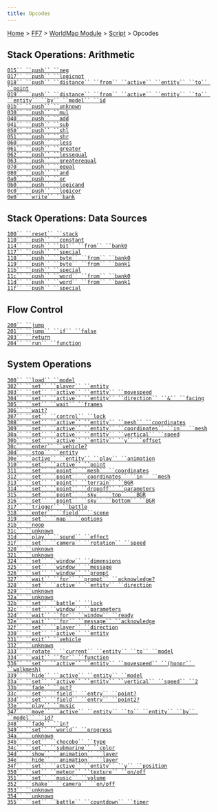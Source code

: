 ```yaml
---
title: Opcodes
---
```


[Home](Main%20Page.md) > [FF7](FF7.md) > [WorldMap Module](FF7/WorldMap%20Module.md) > [Script](FF7/WorldMap%20Module/Script.md) > Opcodes

## Stack Operations: Arithmetic

[`015`` ``push`` ``neg`][]  
[`017`` ``push`` ``logicnot`][]  
[`018`` ``push`` ``distance`` ``from`` ``active`` ``entity`` ``to`` ``point`][]  
[`019`` ``push`` ``distance`` ``from`` ``active`` ``entity`` ``to`` ``entity`` ``by`` ``model`` ``id`][]  
[`01b`` ``push`` ``unknown`][]  
[`030`` ``push`` ``mul`][]  
[`040`` ``push`` ``add`][]  
[`041`` ``push`` ``sub`][]  
[`050`` ``push`` ``shl`][]  
[`051`` ``push`` ``shr`][]  
[`060`` ``push`` ``less`][]  
[`061`` ``push`` ``greater`][]  
[`062`` ``push`` ``lessequal`][]  
[`063`` ``push`` ``greaterequal`][]  
[`070`` ``push`` ``equal`][]  
[`080`` ``push`` ``and`][]  
[`0a0`` ``push`` ``or`][]  
[`0b0`` ``push`` ``logicand`][]  
[`0c0`` ``push`` ``logicor`][]  
[`0e0`` ``write`` ``bank`][]

## Stack Operations: Data Sources

[`100`` ``reset`` ``stack`][]  
[`110`` ``push`` ``constant`][]  
[`114`` ``push`` ``bit`` ``from`` ``bank0`][]  
[`117`` ``push`` ``special`][]  
[`118`` ``push`` ``byte`` ``from`` ``bank0`][]  
[`119`` ``push`` ``byte`` ``from`` ``bank1`][]  
[`11b`` ``push`` ``special`][`117`` ``push`` ``special`]  
[`11c`` ``push`` ``word`` ``from`` ``bank0`][]  
[`11d`` ``push`` ``word`` ``from`` ``bank1`][]  
[`11f`` ``push`` ``special`][`117`` ``push`` ``special`]

## Flow Control

[`200`` ``jump`][]  
[`201`` ``jump`` ``if`` ``false`][]  
[`203`` ``return`][]  
[`204`` ``run`` ``function`][]

## System Operations

[`300`` ``load`` ``model`][]  
[`302`` ``set`` ``player`` ``entity`][]  
[`303`` ``set`` ``active`` ``entity`` ``movespeed`][]  
[`304`` ``set`` ``active`` ``entity`` ``direction`` ``&`` ``facing`][]  
[`305`` ``set`` ``wait`` ``frames`][]  
[`306`` ``wait?`][]  
[`307`` ``set`` ``control`` ``lock`][]  
[`308`` ``set`` ``active`` ``entity`` ``mesh`` ``coordinates`][]  
[`309`` ``set`` ``active`` ``entity`` ``coordinates`` ``in`` ``mesh`][]  
[`30a`` ``set`` ``active`` ``entity`` ``vertical`` ``speed`][]  
[`30b`` ``set`` ``active`` ``entity`` ``y`` ``offset`][]  
[`30c`` ``enter`` ``vehicle?`][]  
[`30d`` ``stop`` ``entity`][]  
[`30e`` ``active`` ``entity`` ``play`` ``animation`][]  
[`310`` ``set`` ``active`` ``point`][]  
[`311`` ``set`` ``point`` ``mesh`` ``coordinates`][]  
[`312`` ``set`` ``point`` ``coordinates`` ``in`` ``mesh`][]  
[`313`` ``set`` ``point`` ``terrain`` ``BGR`][]  
[`314`` ``set`` ``point`` ``dropoff`` ``parameters`][]  
[`315`` ``set`` ``point`` ``sky`` ``top`` ``BGR`][]  
[`316`` ``set`` ``point`` ``sky`` ``bottom`` ``BGR`][]  
[`317`` ``trigger`` ``battle`][]  
[`318`` ``enter`` ``field`` ``scene`][]  
[`319`` ``set`` ``map`` ``options`][]  
[`31b`` ``noop`][]  
[`31c`` ``unknown`][]  
[`31d`` ``play`` ``sound`` ``effect`][]  
[`31f`` ``set`` ``camera`` ``rotation`` ``speed`][]  
[`320`` ``unknown`][]  
[`321`` ``unknown`][]  
[`324`` ``set`` ``window`` ``dimensions`][]  
[`325`` ``set`` ``window`` ``message`][]  
[`326`` ``set`` ``window`` ``prompt`][]  
[`327`` ``wait`` ``for`` ``prompt`` ``acknowledge?`][]  
[`328`` ``set`` ``active`` ``entity`` ``direction`][]  
[`329`` ``unknown`][]  
[`32a`` ``unknown`][]  
[`32b`` ``set`` ``battle`` ``lock`][]  
[`32c`` ``set`` ``window`` ``parameters`][]  
[`32d`` ``wait`` ``for`` ``window`` ``ready`][]  
[`32e`` ``wait`` ``for`` ``message`` ``acknowledge`][]  
[`32f`` ``set`` ``player`` ``direction`][]  
[`330`` ``set`` ``active`` ``entity`][]  
[`331`` ``exit`` ``vehicle`][]  
[`332`` ``unknown`][]  
[`333`` ``rotate`` ``current`` ``entity`` ``to`` ``model`][]  
[`334`` ``wait`` ``for`` ``function`][]  
[`336`` ``set`` ``active`` ``entity`` ``movespeed`` ``(honor`` ``walkmesh)`][]  
[`339`` ``hide`` ``active`` ``entity`` ``model`][]  
[`33a`` ``set`` ``active`` ``entity`` ``vertical`` ``speed`` ``2`][]  
[`33b`` ``fade`` ``out?`][]  
[`33c`` ``set`` ``field`` ``entry`` ``point?`][]  
[`33d`` ``set`` ``field`` ``entry`` ``point2?`][]  
[`33e`` ``play`` ``music`][]  
[`347`` ``move`` ``active`` ``entity`` ``to`` ``entity`` ``by`` ``model`` ``id?`][]  
[`348`` ``fade`` ``in?`][]  
[`349`` ``set`` ``world`` ``progress`][]  
[`34a`` ``unknown`][]  
[`34b`` ``set`` ``chocobo`` ``type`][]  
[`34c`` ``set`` ``submarine`` ``color`][]  
[`34d`` ``show`` ``animation`` ``layer`][]  
[`34e`` ``hide`` ``animation`` ``layer`][]  
[`34f`` ``set`` ``active`` ``entity`` ``y`` ``position`][]  
[`350`` ``set`` ``meteor`` ``texture`` ``on/off`][]  
[`351`` ``set`` ``music`` ``volume`][]  
[`352`` ``shake`` ``camera`` ``on/off`][]  
[`353`` ``unknown`][]  
[`354`` ``unknown`][]  
[`355`` ``set`` ``battle`` ``countdown`` ``timer`][]

  [`015`` ``push`` ``neg`]: ../../../WorldMap%20Module/Script/Opcodes/015.md
    "wikilink"
  [`017`` ``push`` ``logicnot`]: ../../../WorldMap%20Module/Script/Opcodes/017.md
    "wikilink"
  [`018`` ``push`` ``distance`` ``from`` ``active`` ``entity`` ``to`` ``point`]:
    FF7/WorldMap_Module/Script/Opcodes/018 "wikilink"
  [`019`` ``push`` ``distance`` ``from`` ``active`` ``entity`` ``to`` ``entity`` ``by`` ``model`` ``id`]:
    FF7/WorldMap_Module/Script/Opcodes/019 "wikilink"
  [`01b`` ``push`` ``unknown`]: ../../../WorldMap%20Module/Script/Opcodes/01b.md
    "wikilink"
  [`030`` ``push`` ``mul`]: ../../../WorldMap%20Module/Script/Opcodes/030.md
    "wikilink"
  [`040`` ``push`` ``add`]: ../../../WorldMap%20Module/Script/Opcodes/040.md
    "wikilink"
  [`041`` ``push`` ``sub`]: ../../../WorldMap%20Module/Script/Opcodes/041.md
    "wikilink"
  [`050`` ``push`` ``shl`]: ../../../WorldMap%20Module/Script/Opcodes/050.md
    "wikilink"
  [`051`` ``push`` ``shr`]: ../../../WorldMap%20Module/Script/Opcodes/051.md
    "wikilink"
  [`060`` ``push`` ``less`]: ../../../WorldMap%20Module/Script/Opcodes/060.md
    "wikilink"
  [`061`` ``push`` ``greater`]: ../../../WorldMap%20Module/Script/Opcodes/061.md
    "wikilink"
  [`062`` ``push`` ``lessequal`]: ../../../WorldMap%20Module/Script/Opcodes/062.md
    "wikilink"
  [`063`` ``push`` ``greaterequal`]: ../../../WorldMap%20Module/Script/Opcodes/063.md
    "wikilink"
  [`070`` ``push`` ``equal`]: ../../../WorldMap%20Module/Script/Opcodes/070.md
    "wikilink"
  [`080`` ``push`` ``and`]: ../../../WorldMap%20Module/Script/Opcodes/080.md
    "wikilink"
  [`0a0`` ``push`` ``or`]: ../../../WorldMap%20Module/Script/Opcodes/0a0.md
    "wikilink"
  [`0b0`` ``push`` ``logicand`]: ../../../WorldMap%20Module/Script/Opcodes/0b0.md
    "wikilink"
  [`0c0`` ``push`` ``logicor`]: ../../../WorldMap%20Module/Script/Opcodes/0c0.md
    "wikilink"
  [`0e0`` ``write`` ``bank`]: ../../../WorldMap%20Module/Script/Opcodes/0e0.md
    "wikilink"
  [`100`` ``reset`` ``stack`]: ../../../WorldMap%20Module/Script/Opcodes/100.md
    "wikilink"
  [`110`` ``push`` ``constant`]: ../../../WorldMap%20Module/Script/Opcodes/110.md
    "wikilink"
  [`114`` ``push`` ``bit`` ``from`` ``bank0`]: ../../../WorldMap%20Module/Script/Opcodes/114.md
    "wikilink"
  [`117`` ``push`` ``special`]: ../../../WorldMap%20Module/Script/Opcodes/117.md
    "wikilink"
  [`118`` ``push`` ``byte`` ``from`` ``bank0`]: ../../../WorldMap%20Module/Script/Opcodes/118.md
    "wikilink"
  [`119`` ``push`` ``byte`` ``from`` ``bank1`]: ../../../WorldMap%20Module/Script/Opcodes/119.md
    "wikilink"
  [`11c`` ``push`` ``word`` ``from`` ``bank0`]: ../../../WorldMap%20Module/Script/Opcodes/11c.md
    "wikilink"
  [`11d`` ``push`` ``word`` ``from`` ``bank1`]: ../../../WorldMap%20Module/Script/Opcodes/11d.md
    "wikilink"
  [`200`` ``jump`]: ../../../WorldMap%20Module/Script/Opcodes/200.md "wikilink"
  [`201`` ``jump`` ``if`` ``false`]: ../../../WorldMap%20Module/Script/Opcodes/201.md
    "wikilink"
  [`203`` ``return`]: ../../../WorldMap%20Module/Script/Opcodes/203.md "wikilink"
  [`204`` ``run`` ``function`]: ../../../WorldMap%20Module/Script/Opcodes/204.md
    "wikilink"
  [`300`` ``load`` ``model`]: ../../../WorldMap%20Module/Script/Opcodes/300.md
    "wikilink"
  [`302`` ``set`` ``player`` ``entity`]: ../../../WorldMap%20Module/Script/Opcodes/302.md
    "wikilink"
  [`303`` ``set`` ``active`` ``entity`` ``movespeed`]: ../../../WorldMap%20Module/Script/Opcodes/303.md
    "wikilink"
  [`304`` ``set`` ``active`` ``entity`` ``direction`` ``&`` ``facing`]: ../../../WorldMap%20Module/Script/Opcodes/304.md
    "wikilink"
  [`305`` ``set`` ``wait`` ``frames`]: ../../../WorldMap%20Module/Script/Opcodes/305.md
    "wikilink"
  [`306`` ``wait?`]: ../../../WorldMap%20Module/Script/Opcodes/306.md "wikilink"
  [`307`` ``set`` ``control`` ``lock`]: ../../../WorldMap%20Module/Script/Opcodes/307.md
    "wikilink"
  [`308`` ``set`` ``active`` ``entity`` ``mesh`` ``coordinates`]: ../../../WorldMap%20Module/Script/Opcodes/308.md
    "wikilink"
  [`309`` ``set`` ``active`` ``entity`` ``coordinates`` ``in`` ``mesh`]:
    FF7/WorldMap_Module/Script/Opcodes/309 "wikilink"
  [`30a`` ``set`` ``active`` ``entity`` ``vertical`` ``speed`]: ../../../WorldMap%20Module/Script/Opcodes/30a.md
    "wikilink"
  [`30b`` ``set`` ``active`` ``entity`` ``y`` ``offset`]: ../../../WorldMap%20Module/Script/Opcodes/30b.md
    "wikilink"
  [`30c`` ``enter`` ``vehicle?`]: ../../../WorldMap%20Module/Script/Opcodes/30c.md
    "wikilink"
  [`30d`` ``stop`` ``entity`]: ../../../WorldMap%20Module/Script/Opcodes/30d.md
    "wikilink"
  [`30e`` ``active`` ``entity`` ``play`` ``animation`]: ../../../WorldMap%20Module/Script/Opcodes/30e.md
    "wikilink"
  [`310`` ``set`` ``active`` ``point`]: ../../../WorldMap%20Module/Script/Opcodes/310.md
    "wikilink"
  [`311`` ``set`` ``point`` ``mesh`` ``coordinates`]: ../../../WorldMap%20Module/Script/Opcodes/311.md
    "wikilink"
  [`312`` ``set`` ``point`` ``coordinates`` ``in`` ``mesh`]: ../../../WorldMap%20Module/Script/Opcodes/312.md
    "wikilink"
  [`313`` ``set`` ``point`` ``terrain`` ``BGR`]: ../../../WorldMap%20Module/Script/Opcodes/313.md
    "wikilink"
  [`314`` ``set`` ``point`` ``dropoff`` ``parameters`]: ../../../WorldMap%20Module/Script/Opcodes/314.md
    "wikilink"
  [`315`` ``set`` ``point`` ``sky`` ``top`` ``BGR`]: ../../../WorldMap%20Module/Script/Opcodes/315.md
    "wikilink"
  [`316`` ``set`` ``point`` ``sky`` ``bottom`` ``BGR`]: ../../../WorldMap%20Module/Script/Opcodes/316.md
    "wikilink"
  [`317`` ``trigger`` ``battle`]: ../../../WorldMap%20Module/Script/Opcodes/317.md
    "wikilink"
  [`318`` ``enter`` ``field`` ``scene`]: ../../../WorldMap%20Module/Script/Opcodes/318.md
    "wikilink"
  [`319`` ``set`` ``map`` ``options`]: ../../../WorldMap%20Module/Script/Opcodes/319.md
    "wikilink"
  [`31b`` ``noop`]: ../../../WorldMap%20Module/Script/Opcodes/31b.md "wikilink"
  [`31c`` ``unknown`]: ../../../WorldMap%20Module/Script/Opcodes/31c.md "wikilink"
  [`31d`` ``play`` ``sound`` ``effect`]: ../../../WorldMap%20Module/Script/Opcodes/31d.md
    "wikilink"
  [`31f`` ``set`` ``camera`` ``rotation`` ``speed`]: ../../../WorldMap%20Module/Script/Opcodes/31f.md
    "wikilink"
  [`320`` ``unknown`]: ../../../WorldMap%20Module/Script/Opcodes/320.md "wikilink"
  [`321`` ``unknown`]: ../../../WorldMap%20Module/Script/Opcodes/321.md "wikilink"
  [`324`` ``set`` ``window`` ``dimensions`]: ../../../WorldMap%20Module/Script/Opcodes/324.md
    "wikilink"
  [`325`` ``set`` ``window`` ``message`]: ../../../WorldMap%20Module/Script/Opcodes/325.md
    "wikilink"
  [`326`` ``set`` ``window`` ``prompt`]: ../../../WorldMap%20Module/Script/Opcodes/326.md
    "wikilink"
  [`327`` ``wait`` ``for`` ``prompt`` ``acknowledge?`]: ../../../WorldMap%20Module/Script/Opcodes/327.md
    "wikilink"
  [`328`` ``set`` ``active`` ``entity`` ``direction`]: ../../../WorldMap%20Module/Script/Opcodes/328.md
    "wikilink"
  [`329`` ``unknown`]: ../../../WorldMap%20Module/Script/Opcodes/329.md "wikilink"
  [`32a`` ``unknown`]: ../../../WorldMap%20Module/Script/Opcodes/32a.md "wikilink"
  [`32b`` ``set`` ``battle`` ``lock`]: ../../../WorldMap%20Module/Script/Opcodes/32b.md
    "wikilink"
  [`32c`` ``set`` ``window`` ``parameters`]: ../../../WorldMap%20Module/Script/Opcodes/32c.md
    "wikilink"
  [`32d`` ``wait`` ``for`` ``window`` ``ready`]: ../../../WorldMap%20Module/Script/Opcodes/32d.md
    "wikilink"
  [`32e`` ``wait`` ``for`` ``message`` ``acknowledge`]: ../../../WorldMap%20Module/Script/Opcodes/32e.md
    "wikilink"
  [`32f`` ``set`` ``player`` ``direction`]: ../../../WorldMap%20Module/Script/Opcodes/32f.md
    "wikilink"
  [`330`` ``set`` ``active`` ``entity`]: ../../../WorldMap%20Module/Script/Opcodes/330.md
    "wikilink"
  [`331`` ``exit`` ``vehicle`]: ../../../WorldMap%20Module/Script/Opcodes/331.md
    "wikilink"
  [`332`` ``unknown`]: ../../../WorldMap%20Module/Script/Opcodes/332.md "wikilink"
  [`333`` ``rotate`` ``current`` ``entity`` ``to`` ``model`]: ../../../WorldMap%20Module/Script/Opcodes/333.md
    "wikilink"
  [`334`` ``wait`` ``for`` ``function`]: ../../../WorldMap%20Module/Script/Opcodes/334.md
    "wikilink"
  [`336`` ``set`` ``active`` ``entity`` ``movespeed`` ``(honor`` ``walkmesh)`]:
    FF7/WorldMap_Module/Script/Opcodes/336 "wikilink"
  [`339`` ``hide`` ``active`` ``entity`` ``model`]: ../../../WorldMap%20Module/Script/Opcodes/339.md
    "wikilink"
  [`33a`` ``set`` ``active`` ``entity`` ``vertical`` ``speed`` ``2`]: ../../../WorldMap%20Module/Script/Opcodes/33a.md
    "wikilink"
  [`33b`` ``fade`` ``out?`]: ../../../WorldMap%20Module/Script/Opcodes/33b.md
    "wikilink"
  [`33c`` ``set`` ``field`` ``entry`` ``point?`]: ../../../WorldMap%20Module/Script/Opcodes/33c.md
    "wikilink"
  [`33d`` ``set`` ``field`` ``entry`` ``point2?`]: ../../../WorldMap%20Module/Script/Opcodes/33d.md
    "wikilink"
  [`33e`` ``play`` ``music`]: ../../../WorldMap%20Module/Script/Opcodes/33e.md
    "wikilink"
  [`347`` ``move`` ``active`` ``entity`` ``to`` ``entity`` ``by`` ``model`` ``id?`]:
    FF7/WorldMap_Module/Script/Opcodes/347 "wikilink"
  [`348`` ``fade`` ``in?`]: ../../../WorldMap%20Module/Script/Opcodes/348.md
    "wikilink"
  [`349`` ``set`` ``world`` ``progress`]: ../../../WorldMap%20Module/Script/Opcodes/349.md
    "wikilink"
  [`34a`` ``unknown`]: ../../../WorldMap%20Module/Script/Opcodes/34a.md "wikilink"
  [`34b`` ``set`` ``chocobo`` ``type`]: ../../../WorldMap%20Module/Script/Opcodes/34b.md
    "wikilink"
  [`34c`` ``set`` ``submarine`` ``color`]: ../../../WorldMap%20Module/Script/Opcodes/34c.md
    "wikilink"
  [`34d`` ``show`` ``animation`` ``layer`]: ../../../WorldMap%20Module/Script/Opcodes/34d.md
    "wikilink"
  [`34e`` ``hide`` ``animation`` ``layer`]: ../../../WorldMap%20Module/Script/Opcodes/34e.md
    "wikilink"
  [`34f`` ``set`` ``active`` ``entity`` ``y`` ``position`]: ../../../WorldMap%20Module/Script/Opcodes/34f.md
    "wikilink"
  [`350`` ``set`` ``meteor`` ``texture`` ``on/off`]: ../../../WorldMap%20Module/Script/Opcodes/350.md
    "wikilink"
  [`351`` ``set`` ``music`` ``volume`]: ../../../WorldMap%20Module/Script/Opcodes/351.md
    "wikilink"
  [`352`` ``shake`` ``camera`` ``on/off`]: ../../../WorldMap%20Module/Script/Opcodes/352.md
    "wikilink"
  [`353`` ``unknown`]: ../../../WorldMap%20Module/Script/Opcodes/353.md "wikilink"
  [`354`` ``unknown`]: ../../../WorldMap%20Module/Script/Opcodes/354.md "wikilink"
  [`355`` ``set`` ``battle`` ``countdown`` ``timer`]: ../../../WorldMap%20Module/Script/Opcodes/355.md
    "wikilink"
